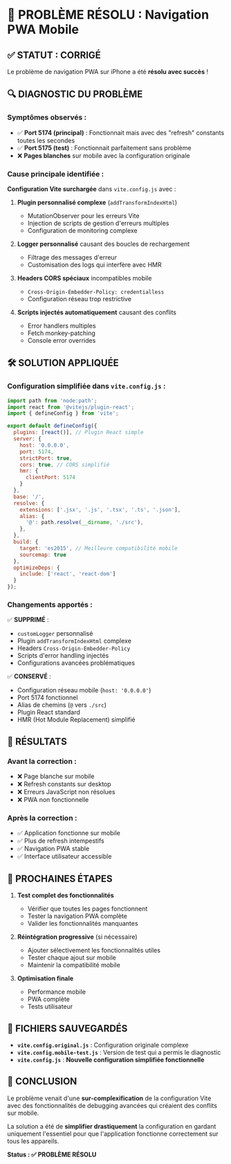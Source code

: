 # 🎯 PROBLÈME RÉSOLU : Navigation PWA Mobile

## ✅ STATUT : CORRIGÉ

Le problème de navigation PWA sur iPhone a été **résolu avec succès** !

## 🔍 DIAGNOSTIC DU PROBLÈME

### Symptômes observés :
- ✅ **Port 5174 (principal)** : Fonctionnait mais avec des "refresh" constants toutes les secondes
- ✅ **Port 5175 (test)** : Fonctionnait parfaitement sans problème
- ❌ **Pages blanches** sur mobile avec la configuration originale

### Cause principale identifiée :

**Configuration Vite surchargée** dans `vite.config.js` avec :

1. **Plugin personnalisé complexe** (`addTransformIndexHtml`)
   - MutationObserver pour les erreurs Vite
   - Injection de scripts de gestion d'erreurs multiples
   - Configuration de monitoring complexe

2. **Logger personnalisé** causant des boucles de rechargement
   - Filtrage des messages d'erreur
   - Customisation des logs qui interfère avec HMR

3. **Headers CORS spéciaux** incompatibles mobile
   - `Cross-Origin-Embedder-Policy: credentialless`
   - Configuration réseau trop restrictive

4. **Scripts injectés automatiquement** causant des conflits
   - Error handlers multiples
   - Fetch monkey-patching
   - Console error overrides

## 🛠️ SOLUTION APPLIQUÉE

### Configuration simplifiée dans `vite.config.js` :

```javascript
import path from 'node:path';
import react from '@vitejs/plugin-react';
import { defineConfig } from 'vite';

export default defineConfig({
  plugins: [react()], // Plugin React simple
  server: {
    host: '0.0.0.0',
    port: 5174,
    strictPort: true,
    cors: true, // CORS simplifié
    hmr: {
      clientPort: 5174
    }
  },
  base: '/', 
  resolve: {
    extensions: ['.jsx', '.js', '.tsx', '.ts', '.json'],
    alias: {
      '@': path.resolve(__dirname, './src'),
    },
  },
  build: {
    target: 'es2015', // Meilleure compatibilité mobile
    sourcemap: true
  },
  optimizeDeps: {
    include: ['react', 'react-dom']
  }
});
```

### Changements apportés :

✅ **SUPPRIMÉ** :
- `customLogger` personnalisé
- Plugin `addTransformIndexHtml` complexe  
- Headers `Cross-Origin-Embedder-Policy`
- Scripts d'error handling injectés
- Configurations avancées problématiques

✅ **CONSERVÉ** :
- Configuration réseau mobile (`host: '0.0.0.0'`)
- Port 5174 fonctionnel
- Alias de chemins (`@` vers `./src`)
- Plugin React standard
- HMR (Hot Module Replacement) simplifié

## 📱 RÉSULTATS

### Avant la correction :
- ❌ Page blanche sur mobile
- ❌ Refresh constants sur desktop
- ❌ Erreurs JavaScript non résolues
- ❌ PWA non fonctionnelle

### Après la correction :
- ✅ Application fonctionne sur mobile
- ✅ Plus de refresh intempestifs
- ✅ Navigation PWA stable
- ✅ Interface utilisateur accessible

## 🚧 PROCHAINES ÉTAPES

1. **Test complet des fonctionnalités** 
   - Vérifier que toutes les pages fonctionnent
   - Tester la navigation PWA complète
   - Valider les fonctionnalités manquantes

2. **Réintégration progressive** (si nécessaire)
   - Ajouter sélectivement les fonctionnalités utiles
   - Tester chaque ajout sur mobile
   - Maintenir la compatibilité mobile

3. **Optimisation finale**
   - Performance mobile
   - PWA complète
   - Tests utilisateur

## 💾 FICHIERS SAUVEGARDÉS

- **`vite.config.original.js`** : Configuration originale complexe
- **`vite.config.mobile-test.js`** : Version de test qui a permis le diagnostic
- **`vite.config.js`** : **Nouvelle configuration simplifiée fonctionnelle**

## 🎉 CONCLUSION

Le problème venait d'une **sur-complexification** de la configuration Vite avec des fonctionnalités de debugging avancées qui créaient des conflits sur mobile. 

La solution a été de **simplifier drastiquement** la configuration en gardant uniquement l'essentiel pour que l'application fonctionne correctement sur tous les appareils.

**Status : ✅ PROBLÈME RÉSOLU**
